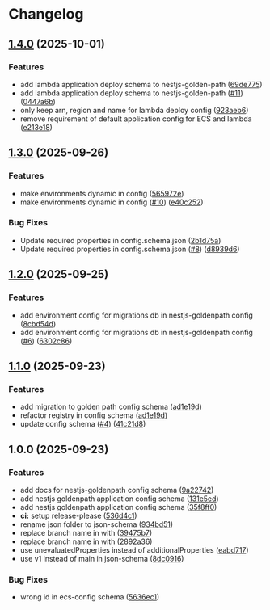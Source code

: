 # Changelog

## [1.4.0](https://github.com/ageras-com/schema-collection/compare/v1.3.0...v1.4.0) (2025-10-01)


### Features

* add lambda application deploy schema to nestjs-golden-path ([69de775](https://github.com/ageras-com/schema-collection/commit/69de775c99ca062e5350b65f59c4947731eaca2c))
* add lambda application deploy schema to nestjs-golden-path ([#11](https://github.com/ageras-com/schema-collection/issues/11)) ([0447a6b](https://github.com/ageras-com/schema-collection/commit/0447a6b8995e39109dbf0f213afe964103325b63))
* only keep arn, region and name for lambda deploy config ([923aeb6](https://github.com/ageras-com/schema-collection/commit/923aeb6b2c28d33b1134d88c1f76d2a271d11d8e))
* remove requirement of default application config for ECS and lambda ([e213e18](https://github.com/ageras-com/schema-collection/commit/e213e186ecdc83922f24e832d68698eba6a06d84))

## [1.3.0](https://github.com/ageras-com/schema-collection/compare/v1.2.0...v1.3.0) (2025-09-26)


### Features

* make environments dynamic in config ([565972e](https://github.com/ageras-com/schema-collection/commit/565972ed7c1afb6b2ef3a4e07d61b1398a61d528))
* make environments dynamic in config ([#10](https://github.com/ageras-com/schema-collection/issues/10)) ([e40c252](https://github.com/ageras-com/schema-collection/commit/e40c252f12ff94f06a199a3d28dfe23d3cce8211))


### Bug Fixes

* Update required properties in config.schema.json ([2b1d75a](https://github.com/ageras-com/schema-collection/commit/2b1d75a9017f327f52c93bce4dded7bdb86fd177))
* Update required properties in config.schema.json ([#8](https://github.com/ageras-com/schema-collection/issues/8)) ([d8939d6](https://github.com/ageras-com/schema-collection/commit/d8939d6b8bd388b25db2e82947bc5be7412db040))

## [1.2.0](https://github.com/ageras-com/schema-collection/compare/v1.1.0...v1.2.0) (2025-09-25)


### Features

* add environment config for migrations db in nestjs-goldenpath config ([8cbd54d](https://github.com/ageras-com/schema-collection/commit/8cbd54d74c4e764e3dc1e27ab94e99ba9adcbddc))
* add environment config for migrations db in nestjs-goldenpath config ([#6](https://github.com/ageras-com/schema-collection/issues/6)) ([6302c86](https://github.com/ageras-com/schema-collection/commit/6302c868366e6c60d168064cb434dd69ff3e4617))

## [1.1.0](https://github.com/ageras-com/schema-collection/compare/v1.0.0...v1.1.0) (2025-09-23)


### Features

* add migration to golden path config schema ([ad1e19d](https://github.com/ageras-com/schema-collection/commit/ad1e19d8f49aec20d9f251e79c1aa51fa381aea0))
* refactor registry in config schema ([ad1e19d](https://github.com/ageras-com/schema-collection/commit/ad1e19d8f49aec20d9f251e79c1aa51fa381aea0))
* update config schema ([#4](https://github.com/ageras-com/schema-collection/issues/4)) ([41c21d8](https://github.com/ageras-com/schema-collection/commit/41c21d8d47aba5f92a09b4c6e02b0cafde4a3602))

## 1.0.0 (2025-09-23)


### Features

* add docs for nestjs-goldenpath config schema ([9a22742](https://github.com/ageras-com/schema-collection/commit/9a2274233c6c7f721805beda7ec2e347e81fd8d8))
* add nestjs goldenpath application config schema ([131e5ed](https://github.com/ageras-com/schema-collection/commit/131e5ed1ab75189ea9bd3c69dd0db6eac58c0f0b))
* add nestjs goldenpath application config schema ([35f8ff0](https://github.com/ageras-com/schema-collection/commit/35f8ff0b977a452031233025da4a616fbf1a41dc))
* **ci:** setup release-please ([536d4c1](https://github.com/ageras-com/schema-collection/commit/536d4c1d90ec94e3e1111d98737a35c13b6b67d3))
* rename json folder to json-schema ([934bd51](https://github.com/ageras-com/schema-collection/commit/934bd51ad05070d495590b7412a36b3cd82f9ff0))
* replace branch name in  with ([39475b7](https://github.com/ageras-com/schema-collection/commit/39475b7302f32e2734a5b6181b7ccec9cd1ed112))
* replace branch name in  with ([2892a36](https://github.com/ageras-com/schema-collection/commit/2892a36570ceaf2608e823adeecd5020d2d8ce0d))
* use unevaluatedProperties instead of additionalProperties ([eabd717](https://github.com/ageras-com/schema-collection/commit/eabd7172c5f4ac38eebae4cdfabf76006d16ae50))
* use v1 instead of main in json-schema ([8dc0916](https://github.com/ageras-com/schema-collection/commit/8dc09169f02d4a8b519de4041fcd94e664d3d9ae))


### Bug Fixes

* wrong id in ecs-config schema ([5636ec1](https://github.com/ageras-com/schema-collection/commit/5636ec1e1ce150893458aa7fbf2b4d1f3236c742))
